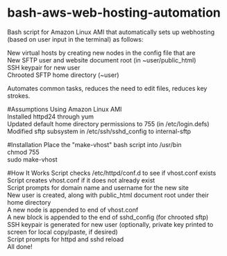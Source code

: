 bash-aws-web-hosting-automation
=========================

Bash script for Amazon Linux AMI that automatically sets up webhosting (based on user input in the terminal) as follows:
   
   New virtual hosts by creating new nodes in the config file that are<br>
   New SFTP user and website document root (in ~user/public_html)<br>
   SSH keypair for new user<br>
   Chrooted SFTP home directory (~user)<br>
   
Automates common tasks, reduces the need to edit files, reduces key strokes.


#Assumptions
Using Amazon Linux AMI<br>
Installed httpd24 through yum<br>
Updated default home directory permissions to 755 (in /etc/login.defs)<br>
Modified sftp subsystem in /etc/ssh/sshd_config to internal-sftp<br>


#Installation
Place the "make-vhost" bash script into /usr/bin<br>
chmod 755<br>
sudo make-vhost<br>


#How It Works
Script checks /etc/httpd/conf.d to see if vhost.conf exists<br>
Script creates vhost.conf if it does not already exist<br>
Script prompts for domain name and username for the new site<br>
New user is created, along with public_html document root under their home directory<br>
A new node is appended to end of vhost.conf<br>
A new block is appended to the end of sshd_config (for chrooted sftp)<br>
SSH keypair is generated for new user (optionally, private key printed to screen for local copy/paste, if desired)<br>
Script prompts for httpd and sshd reload<br>
All done!<br>
